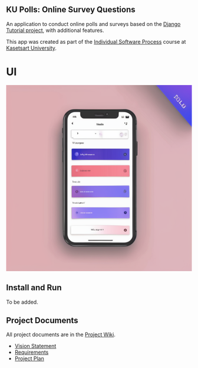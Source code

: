 ## KU Polls: Online Survey Questions 

An application to conduct online polls and surveys based on the [Django Tutorial project](TODO-write-URL-of-the-django-tutorial-here), with additional features.

This app was created as part of the [Individual Software Process](
https://cpske.github.io/ISP) course at [Kasetsart University](https://www.ku.ac.th).

# UI
![UI Preview](./images/UI.png)  

## Install and Run
To be added.  

## Project Documents
All project documents are in the [Project Wiki](../../wiki/Home).  
- [Vision Statement](../../wiki/Vision%20Statement)  
- [Requirements](../../wiki/Requirements)  
- [Project Plan](../../wiki/Project%20Plan)  

